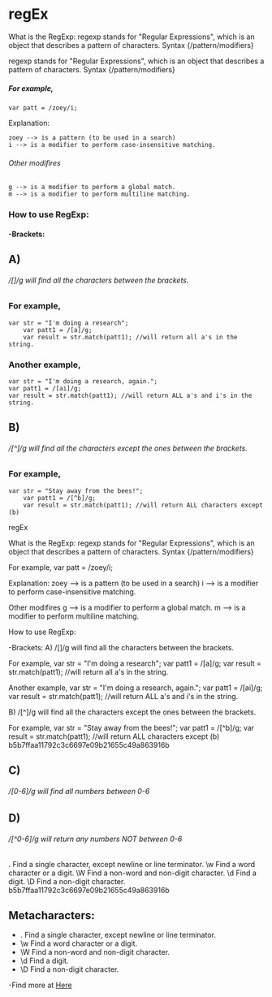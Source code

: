 # regEx
What is the RegExp:
	regexp stands for "Regular Expressions", which is an object that describes a pattern of 	characters. Syntax {/pattern/modifiers}


regexp stands for "Regular Expressions", which is an object that describes a pattern of characters. Syntax {/pattern/modifiers}


##### For example,
	var patt = /zoey/i;

Explanation:

	zoey --> is a pattern (to be used in a search)
	i --> is a modifier to perform case-insensitive matching.

###### Other modifires
	g --> is a modifier to perform a global match.
	m --> is a modifier to perform multiline matching.

### How to use RegExp:

#### -Brackets:
## A)
###### /[]/g will find all the characters between the brackets.

### For example,

	var str = "I'm doing a research";
    	var patt1 = /[a]/g;
    	var result = str.match(patt1); //will return all a's in the string.

### Another example,
	var str = "I'm doing a research, again.";
	var patt1 = /[ai]/g;
	var result = str.match(patt1); //will return ALL a's and i's in the string.


## B)
###### /[^]/g will find all the characters except the ones between the brackets.


### For example,

	var str = "Stay away from the bees!";
    	var patt1 = /[^b]/g;
    	var result = str.match(patt1); //will return ALL characters except (b)


regEx

What is the RegExp: regexp stands for "Regular Expressions", which is an object that describes a pattern of characters. Syntax {/pattern/modifiers}

For example, var patt = /zoey/i;

Explanation: zoey --> is a pattern (to be used in a search) i --> is a modifier to perform case-insensitive matching.

Other modifires g --> is a modifier to perform a global match. m --> is a modifier to perform multiline matching.

How to use RegExp:

-Brackets: A) /[]/g will find all the characters between the brackets.

For example, var str = "I'm doing a research"; var patt1 = /[a]/g; var result = str.match(patt1); //will return all a's in the string.

Another example, var str = "I'm doing a research, again."; var patt1 = /[ai]/g; var result = str.match(patt1); //will return ALL a's and i's in the string.

B) /[^]/g will find all the characters except the ones between the brackets.

For example, var str = "Stay away from the bees!"; var patt1 = /[^b]/g; var result = str.match(patt1); //will return ALL characters except (b)
b5b7ffaa11792c3c6697e09b21655c49a863916b

## C)
###### /[0-6]/g will find all numbers between 0-6


## D)
###### /[^0-6]/g will return any numbers NOT between 0-6
.	Find a single character, except newline or line terminator. \w	Find a word character or a digit. \W	Find a non-word and non-digit character. \d	Find a digit. \D	Find a non-digit character.
b5b7ffaa11792c3c6697e09b21655c49a863916b

## Metacharacters:
- . Find a single character, except newline or line terminator.	 
- \w	Find a word character or a digit.
- \W	Find a non-word and non-digit character.
- \d	Find a digit.
- \D	Find a non-digit character.

-Find more at <a href = "https://www.w3schools.com/jsref/jsref_obj_regexp.asp">Here</a>
